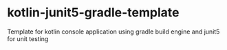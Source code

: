 # kotlin-junit5-gradle-template
Template for kotlin console application using gradle build engine and junit5 for unit testing
